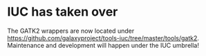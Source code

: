 IUC has taken over
==================

The GATK2 wrappers are now located under https://github.com/galaxyproject/tools-iuc/tree/master/tools/gatk2.
Maintenance and development will happen under the IUC umbrella!

